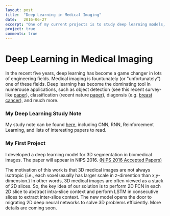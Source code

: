 ```yaml
---
layout: post
title:  "Deep Learning in Medical Imaging"
date:   2016-06-27
excerpt: "One of my current projects is to study deep learning models, such as CNN, RNN, or Reinforcement Learning, to solve medical imaging problems. "
project: true
comments: true
---
```


# Deep Learning in Medical Imaging

In the recent five years, deep learning has become a game changer in lots of engineering fields. Medical imaging is fountunately (or "unfortunately") one of these fields. Deep learning has become the dominating tool in numerouse applications, such as object detection (see this recent survey-like [paper](http://arxiv.org/pdf/1602.03409v1.pdf)), classification (recent nature [paper](http://www.nature.com/articles/srep21471)), diagonsis (e.g. [breast cancer](https://news.samsung.com/global/samsung-applies-deep-learning-technology-to-diagnostic-ultrasound-imaging)), and much more.

### My Deep Learning Study Note

My study note can be found [here]({{site.url}}/Think-About-Deep-Learning), including CNN, RNN, Reinforcement Learning, and lists of interesting papers to read. 

### My First Project

I developed a deep learning model for 3D segmentation in biomedical images. The paper will appear in NIPS 2016. [(NIPS 2016 Accepted Papers)](https://nips.cc/Conferences/2016/AcceptedPapers) 

The motivation of this work is that 3D medical images are not always isotropic (i.e., each voxel usually has larger scale in z-dimention than x,y-dimension.) In other words, 3D medical images are often viewed as a stack of 2D slices. So, the key idea of our solution is to perform 2D FCN in each 2D slice to abstract intra-slice context and perform LSTM in consecutive slices to extract inter-slice context. The new model opens the door to migrating 2D deep neural networks to solve 3D problems efficiently. More details are coming soon. 





